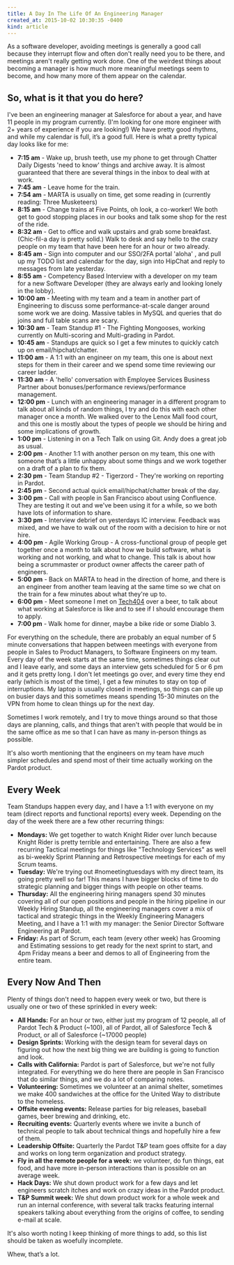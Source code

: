 ```yaml
---
title: A Day In The Life Of An Engineering Manager
created_at: 2015-10-02 10:30:35 -0400
kind: article
---
```


As a software developer, avoiding meetings is generally a good call because they interrupt flow and often don't really need you to be there, and meetings aren't really getting work done. One of the weirdest things about becoming a manager is how much more meaningful meetings seem to become, and how many more of them appear on the calendar.

<!-- more -->

## So, what is it that you do here?

I've been an engineering manager at Salesforce for about a year, and have 11 people in my program currently.  (I'm looking for one more engineer with 2+ years of experience if you are looking!) We have pretty good rhythms, and while my calendar is full, it’s a good full. Here is what a pretty typical day looks like for me:

- **7:15 am** - Wake up, brush teeth, use my phone to get through Chatter Daily Digests 'need to know' things and archive away. It is almost guaranteed that there are several things in the inbox to deal with at work.
- **7:45 am** - Leave home for the train.
- **7:54 am** - MARTA is usually on time, get some reading in (currently reading: Three Musketeers)
- **8:15 am** - Change trains at Five Points, oh look, a co-worker! We both get to good stopping places in our books and talk some shop for the rest of the ride.
- **8:32 am**  - Get to office and walk upstairs and grab some breakfast. (Chic-fil-a day is pretty solid.) Walk to desk and say hello to the crazy people on my team that have been here for an hour or two already.
- **8:45 am** - Sign into computer and our SSO/2FA portal 'aloha' , and pull up my TODO list and calendar for the day, sign into HipChat and reply to messages from late yesterday.
- **8:55 am** - Competency Based Interview with a developer on my team for a new Software Developer (they are always early and looking lonely in the lobby).
- **10:00 am** - Meeting with my team and a team in another part of Engineering to discuss some performance-at-scale danger around some work we are doing. Massive tables in MySQL and queries that do joins and full table scans are scary.
- **10:30 am** - Team Standup \#1 - The Fighting Mongooses, working currently on Multi-scoring and Multi-grading in Pardot.
- **10:45 am** - Standups are quick so I get a few minutes to quickly catch up on email/hipchat/chatter.
- **11:00 am** -  A 1:1 with an engineer on my team, this one is about next steps for them in their career and we spend some time reviewing our career ladder.
- **11:30 am** -  A 'hello' conversation with Employee Services Business Partner about bonuses/performance reviews/performance management.
- **12:00 pm** -  Lunch with an engineering manager in a different program to talk about all kinds of random things, I try and do this with each other manager once a month. We walked over to the Lenox Mall food court, and this one is mostly about the types of people we should be hiring and some implications of growth.
- **1:00 pm** - Listening in on a Tech Talk on using Git. Andy does a great job as usual.
- **2:00 pm** - Another 1:1 with another person on my team, this one with someone that’s a little unhappy about some things and we work together on a draft of a plan to fix them.
- **2:30 pm** - Team Standup \#2 - Tigerzord - They're working on reporting in Pardot.
- **2:45 pm** - Second actual quick email/hipchat/chatter break of the day.
- **3:00 pm** - Call with people in San Francisco about using Confluence. They are testing it out and we've been using it for a while, so we both have lots of information to share.
- **3:30 pm** - Interview debrief on yesterdays IC interview. Feedback was mixed, and we have to walk out of the room with a decision to hire or not hire.
- **4:00 pm** - Agile Working Group - A cross-functional group of people get together once a month to talk about how we build software, what is working and not working, and what to change. This talk is about how being a scrummaster or product owner affects the career path of engineers.
- **5:00 pm** - Back on MARTA to head in the direction of home, and there is an engineer from another team leaving at the same time so we chat on the train for a few minutes about what they're up to.
- **6:00 pm** - Meet someone I met on [Tech404](http://tech404.io/) over a beer, to talk about what working at Salesforce is like and to see if I should encourage them to apply.
- **7:00 pm** - Walk home for dinner, maybe a bike ride or some Diablo 3.

For everything on the schedule, there are probably an equal number of 5 minute conversations that happen between meetings with everyone from people in Sales to Product Managers, to Software Engineers on my team. Every day of the week starts at the same time, sometimes things clear out and I leave early, and some days an interview gets scheduled for 5 or 6 pm and it gets pretty long.  I don't let meetings go over, and every time they end early (which is most of the time), I get a few minutes to stay on top of interruptions.  My laptop is usually closed in meetings, so things can pile up on busier days and this sometimes means spending 15-30 minutes on the VPN from home to clean things up for the next day.

Sometimes I work remotely, and I try to move things around so that those days are planning, calls, and things that aren't with people that would be in the same office as me so that I can have as many in-person things as possible.

It's also worth mentioning that the engineers on my team have _much_ simpler schedules and spend most of their time actually working on the Pardot product.

## Every Week

Team Standups happen every day, and I have a 1:1 with everyone on my team (direct reports and functional reports) every week. Depending on the day of the week there are a few other recurring things:

* **Mondays:** We get together to watch Knight Rider over lunch because Knight Rider is pretty terrible and entertaining. There are also a few recurring Tactical meetings for things like "Technology Services" as well as bi-weekly Sprint Planning and Retrospective meetings for each of my Scrum teams.
* **Tuesday:** We're trying out #nomeetingtuesdays with my direct team, its going pretty well so far! This means I have bigger blocks of time to do strategic planning and bigger things with people on other teams.
* **Thursday:**  All the engineering hiring managers spend 30 minutes covering all of our open positions and people in the hiring pipeline in our Weekly Hiring Standup, all the engineering managers cover a mix of tactical and strategic things in the Weekly Engineering Managers Meeting,  and I have a 1:1 with my manager: the Senior Director Software Engineering at Pardot.
* **Friday:** As part of Scrum, each team (every other week) has Grooming and Estimating sessions to get ready for the next sprint to start, and 4pm Friday means a beer and demos to all of Engineering from the entire team.

## Every Now And Then

Plenty of things don't need to happen every week or two, but there is usually one or two of these sprinkled in every week:

* **All Hands:** For an hour or two, either just my program of 12 people, all of Pardot Tech & Product (~100), all of Pardot, all of Salesforce Tech & Product, or all of Salesforce (~17000 people)
* **Design Sprints:** Working with the design team for several days on figuring out how the next big thing we are building is going to function and look.
* **Calls with California:** Pardot is part of Salesforce, but we're not fully integrated. For everything we do here there are people in San Francisco that do similar things, and we do a lot of comparing notes.
* **Volunteering:** Sometimes we volunteer at an animal shelter, sometimes we make 400 sandwiches at the office for the United Way to distribute to the homeless.
* **Offsite evening events:** Release parties for big releases, baseball games, beer brewing and drinking, etc.
* **Recruiting events:** Quarterly events where we invite a bunch of technical people to talk about technical things and hopefully hire a few of them.
* **Leadership Offsite:** Quarterly the Pardot T&P team goes offsite for a day and works on long term organization and product strategy.
* **Fly in all the remote people for a week:** we volunteer, do fun things, eat food, and have more in-person interactions than is possible on an average week.
* **Hack Days:** We shut down product work for a few days and let engineers scratch itches and work on crazy ideas in the Pardot product.
* **T&P Summit week:** We shut down product work for a whole week and run an internal conference, with several talk tracks featuring internal speakers talking about everything from the origins of coffee, to sending e-mail at scale.

It's also worth noting I keep thinking of more things to add, so this list should be taken as woefully incomplete.

Whew, that’s a lot.
